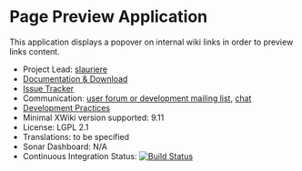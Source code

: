 # Page Preview Application

This application displays a popover on internal wiki links in order to preview links content.

* Project Lead: [slauriere](http://www.xwiki.org/xwiki/bin/view/XWiki/slauriere)
* [Documentation & Download](http://extensions.xwiki.org/xwiki/bin/view/Extension/Page%20Preview%20Application/)
* [Issue Tracker](https://jira.xwiki.org/projects/PAGEPREV/summary)
* Communication: [user forum or development mailing list](http://dev.xwiki.org/xwiki/bin/view/Community/Discuss), [chat](http://dev.xwiki.org/xwiki/bin/view/Community/Chat)
* [Development Practices](http://dev.xwiki.org)
* Minimal XWiki version supported: 9.11
* License: LGPL 2.1
* Translations: to be specified
* Sonar Dashboard: N/A
* Continuous Integration Status: [![Build Status](http://ci.xwiki.org/job/XWiki%20Contrib/job/application-page-preview/job/master/badge/icon)](http://ci.xwiki.org/job/XWiki%20Contrib/job/application-page-preview/job/master/)


